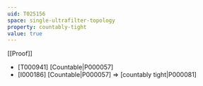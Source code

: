 ```yaml
---
uid: T025156
space: single-ultrafilter-topology
property: countably-tight
value: true
---
```

[[Proof]]

* [T000941] [Countable|P000057]
* [I000186] [Countable|P000057] => [countably tight|P000081]

